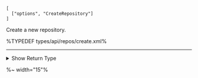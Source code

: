 ```### async create => Repository
[
  ["options", "CreateRepository"]
]
```

Create a new repository.

%TYPEDEF types/api/repos/create.xml%

---

<details>
<summary>Show Return Type</summary>

%TYPEDEF types/api/repos/Repository.xml%
</details>

%~ width="15"%